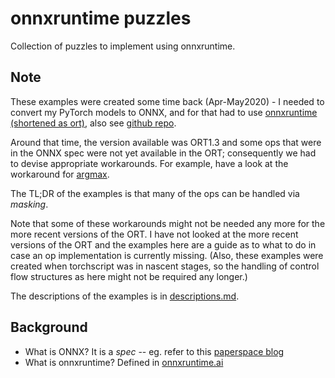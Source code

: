 # onnxruntime puzzles

Collection of puzzles to implement using onnxruntime.

## Note

These examples were created some time back (Apr-May2020) - I needed to convert my PyTorch models to ONNX, and for that had to use [onnxruntime (shortened as ort)](https://onnxruntime.ai/), also see [github repo](https://github.com/microsoft/onnxruntime).

Around that time, the version available was ORT1.3 and some ops that were in the ONNX spec were not
yet available in the ORT; consequently we had to devise appropriate workarounds. For example, have a
look at the workaround for [argmax](./ort13/example4.ipynb).

The TL;DR of the examples is that many of the ops can be handled via _masking_.

Note that some of these workarounds might not be needed any more for the more recent versions of the ORT. I have not looked at the more recent versions of the ORT and the examples here are a guide as to what to do in
case an op implementation is currently missing. (Also, these examples were created when torchscript was in nascent stages, so the handling of control flow structures as here might not be required any
longer.)

The descriptions of the examples is in [descriptions.md](./ort13/descriptions.md).

## Background

- What is ONNX? It is a _spec_ -- eg. refer to this [paperspace blog](https://blog.paperspace.com/what-every-ml-ai-developer-should-know-about-onnx/)
- What is onnxruntime? Defined in [onnxruntime.ai](https://onnxruntime.ai/docs/)
